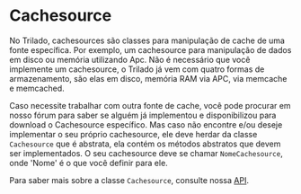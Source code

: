 # Cachesource #
No Trilado, cachesources são classes para manipulação de cache de uma fonte específica. Por exemplo, um cachesource para manipulação de dados em disco ou memória utilizando Apc. Não é necessário que você implemente um cachesource, o Trilado já vem com quatro formas de armazenamento, são elas em disco, memória RAM via APC, via memcache e memcached.

Caso necessite trabalhar com outra fonte de cache, você pode procurar em nosso fórum para saber se alguém já implementou e disponibilizou para download o Cachesource específico. Mas caso não encontre e/ou deseje implementar o seu próprio cachesource, ele deve herdar da classe `Cachesource` que é abstrata, ela contém os métodos abstratos que devem ser implementados. O seu cachesource deve se chamar `NomeCachesource`, onde 'Nome' é o que você definir para ele.

Para saber mais sobre a classe `Cachesource`, consulte nossa [API](~/api/class/Cachesource).